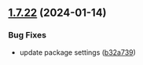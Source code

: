 ## [1.7.22](https://github.com/ExpediaGroup/spec-transformer/compare/v1.7.21...v1.7.22) (2024-01-14)


### Bug Fixes

* update package settings ([b32a739](https://github.com/ExpediaGroup/spec-transformer/commit/b32a739f78109b1e9ef663eaace9fc99cd1da9f2))
